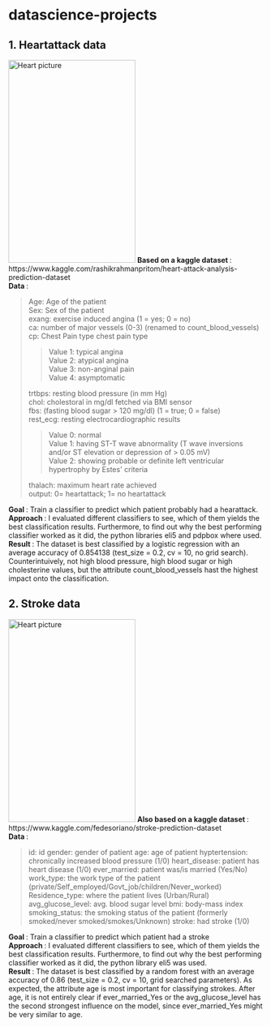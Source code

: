 # datascience-projects
## 1. Heartattack data

<img src="https://upload.wikimedia.org/wikipedia/commons/thumb/f/fb/Blausen_0463_HeartAttack.png/675px-Blausen_0463_HeartAttack.png" width="250" height="400" alt="Heart picture"> 
<b> Based on a kaggle dataset </b>: https://www.kaggle.com/rashikrahmanpritom/heart-attack-analysis-prediction-dataset <br>
<b> Data </b>: <br>
    <BLOCKQUOTE>
    Age: Age of the patient <br>
    Sex: Sex of the patient <br>
    exang: exercise induced angina (1 = yes; 0 = no) <br>
    ca: number of major vessels (0-3) (renamed to count_blood_vessels) <br>
    cp: Chest Pain type chest pain type <br>
        <BLOCKQUOTE>
        Value 1: typical angina <br>
        Value 2: atypical angina <br>
        Value 3: non-anginal pain <br>
        Value 4: asymptomatic <br>
        </BLOCKQUOTE>
    trtbps: resting blood pressure (in mm Hg) <br>
    chol: cholestoral in mg/dl fetched via BMI sensor <br>
    fbs: (fasting blood sugar > 120 mg/dl) (1 = true; 0 = false) <br>
    rest_ecg: resting electrocardiographic results <br>
        <BLOCKQUOTE>
        Value 0: normal <br>
        Value 1: having ST-T wave abnormality (T wave inversions and/or ST elevation or depression of > 0.05 mV) <br>
        Value 2: showing probable or definite left ventricular hypertrophy by Estes' criteria <br>
        </BLOCKQUOTE>
    thalach: maximum heart rate achieved <br>
    output: 0= heartattack; 1= no heartattack <br>
    </BLOCKQUOTE>

<b> Goal </b>: Train a classifier to predict which patient probably had a hearattack.  <br>
<b> Approach </b>: I evaluated different classifiers to see, which of them yields the best classification results. Furthermore, to find out why the best performing classifier worked as it did, the python libraries eli5 and pdpbox where used. <br>
<b> Result </b>: The dataset is best classified by a logistic regression with an average accuracy of 0.854138 (test_size = 0.2, cv = 10, no grid search). Counterintuively, not high blood pressure, high blood sugar or high cholesterine values, but the attribute count_blood_vessels hast the highest impact onto the classification.



## 2. Stroke data

<img src="https://upload.wikimedia.org/wikipedia/commons/thumb/4/49/MCA_Territory_Infarct.svg/491px-MCA_Territory_Infarct.svg.png" width="250" height="400" alt="Heart picture"> 
<b> Also based on a kaggle dataset </b>: https://www.kaggle.com/fedesoriano/stroke-prediction-dataset <br>
<b> Data </b>: <br>
    <BLOCKQUOTE>
    id: id
    gender: gender of patient
    age: age of patient
    hyptertension: chronically increased blood pressure (1/0)
    heart_disease: patient has heart disease (1/0)
    ever_married: patient was/is married (Yes/No)
    work_type: the work type of the patient (private/Self_employed/Govt_job/children/Never_worked)      
    Residence_type: where the patient lives (Urban/Rural)
    avg_glucose_level: avg. blood sugar level
    bmi: body-mass index
    smoking_status: the smoking status of the patient (formerly smoked/never smoked/smokes/Unknown)
    stroke: had stroke (1/0)
    </BLOCKQUOTE>

<b> Goal </b>: Train a classifier to predict which patient had a stroke  <br>
<b> Approach </b>: I evaluated different classifiers to see, which of them yields the best classification results. Furthermore, to find out why the best performing classifier worked as it did, the python library eli5 was used. <br>
<b> Result </b>: The dataset is best classified by a random forest with an average accuracy of 0.86 (test_size = 0.2, cv = 10, grid searched parameters). As expected, the attribute age is most important for classifying strokes. After age, it is not entirely clear if ever_married_Yes or the avg_glucose_level has the second strongest influence on the model, since ever_married_Yes might be very similar to age.
